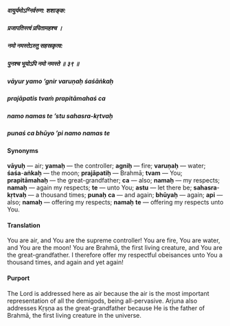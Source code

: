 ##### वायुर्यमोऽग्निर्वरुण: शशाङ्क:
##### प्रजापतिस्त्वं प्रपितामहश्च ।
##### नमो नमस्तेऽस्तु सहस्रकृत्व:
##### पुनश्च भूयोऽपि नमो नमस्ते ॥ ३९ ॥

##### vāyur yamo ’gnir varuṇaḥ śaśāṅkaḥ
##### prajāpatis tvaṁ prapitāmahaś ca
##### namo namas te ’stu sahasra-kṛtvaḥ
##### punaś ca bhūyo ’pi namo namas te

#### Synonyms

**vāyuḥ** — air; **yamaḥ** — the controller; **agniḥ** — fire; **varuṇaḥ** — water; **śaśa**-**aṅkaḥ** — the moon; **prajāpatiḥ** — Brahmā; **tvam** — You; **prapitāmahaḥ** — the great-grandfather; **ca** — also; **namaḥ** — my respects; **namaḥ** — again my respects; **te** — unto You; **astu** — let there be; **sahasra**-**kṛtvaḥ** — a thousand times; **punaḥ** **ca** — and again; **bhūyaḥ** — again; **api** — also; **namaḥ** — offering my respects; **namaḥ** **te** — offering my respects unto You.

#### Translation

You are air, and You are the supreme controller! You are fire, You are water, and You are the moon! You are Brahmā, the first living creature, and You are the great-grandfather. I therefore offer my respectful obeisances unto You a thousand times, and again and yet again!

#### Purport

The Lord is addressed here as air because the air is the most important representation of all the demigods, being all-pervasive. Arjuna also addresses Kṛṣṇa as the great-grandfather because He is the father of Brahmā, the first living creature in the universe.